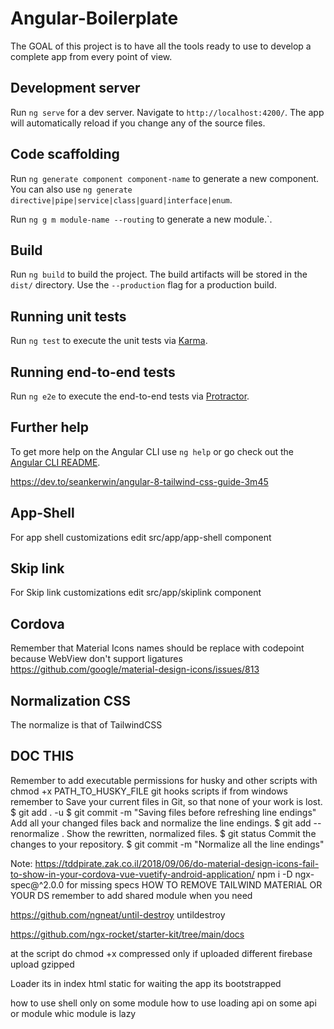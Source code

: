 # Angular-Boilerplate

The GOAL of this project is to have all the tools ready to use to develop a complete app from every point of view.

## Development server

Run `ng serve` for a dev server. Navigate to `http://localhost:4200/`. The app will automatically reload if you change any of the source files.

## Code scaffolding

Run `ng generate component component-name` to generate a new component. You can also use `ng generate directive|pipe|service|class|guard|interface|enum`.

Run `ng g m module-name --routing` to generate a new module.`.

## Build

Run `ng build` to build the project. The build artifacts will be stored in the `dist/` directory. Use the `--production` flag for a production build.

## Running unit tests

Run `ng test` to execute the unit tests via [Karma](https://karma-runner.github.io).

## Running end-to-end tests

Run `ng e2e` to execute the end-to-end tests via [Protractor](http://www.protractortest.org/).

## Further help

To get more help on the Angular CLI use `ng help` or go check out the [Angular CLI README](https://github.com/angular/angular-cli/blob/master/README.md).

https://dev.to/seankerwin/angular-8-tailwind-css-guide-3m45

## App-Shell
For app shell customizations edit src/app/app-shell component

## Skip link
For Skip link customizations edit src/app/skiplink component

## Cordova
Remember that Material Icons names should be replace with codepoint because WebView don't support ligatures https://github.com/google/material-design-icons/issues/813

## Normalization CSS
The normalize is that of TailwindCSS

## DOC THIS
Remember to add executable permissions for husky and other scripts with chmod +x PATH_TO_HUSKY_FILE
git hooks scripts
if from windows remember to
Save your current files in Git, so that none of your work is lost.
$ git add . -u
$ git commit -m "Saving files before refreshing line endings"
Add all your changed files back and normalize the line endings.
$ git add --renormalize .
Show the rewritten, normalized files.
$ git status
Commit the changes to your repository.
$ git commit -m "Normalize all the line endings"

Note: https://tddpirate.zak.co.il/2018/09/06/do-material-design-icons-fail-to-show-in-your-cordova-vue-vuetify-android-application/
npm i -D ngx-spec@^2.0.0 for missing specs
HOW TO REMOVE
TAILWIND
MATERIAL
OR YOUR DS
remember to add shared module when you need

https://github.com/ngneat/until-destroy
untildestroy

https://github.com/ngx-rocket/starter-kit/tree/main/docs

at the script do chmod +x
compressed only if uploaded different firebase upload gzipped

Loader its in index html static for waiting the app its bootstrapped

how to use shell only on some module
how to use loading api on some api or module
whic module is lazy


